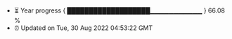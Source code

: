 - ⏳ Year progress { ███████████████████▁▁▁▁▁▁▁▁▁▁▁ } 66.08 %
- ⏰ Updated on Tue, 30 Aug 2022 04:53:22 GMT

